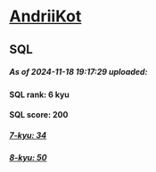 # [AndriiKot](https://www.codewars.com/users/AndriiKot) 
## SQL

##### As of 2024-11-18 19:17:29 uploaded:

#### SQL rank: 6 kyu

#### SQL score: 200

##### [7-kyu: 34](https://github.com/AndriiKot/SQL__CodeWars/tree/main/kyu-7)

##### [8-kyu: 50](https://github.com/AndriiKot/SQL__CodeWars/tree/main/kyu-8)

